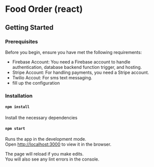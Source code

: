 # Food Order (react)
## Getting Started

### Prerequisites
Before you begin, ensure you have met the following requirements:

- Firebase Account: You need a Firebase account to handle authentication, database backend function trigger, and hosting.
- Stripe Account: For handling payments, you need a Stripe account.
- Twilio Accout: For sms text messaging.
- fill up the configuration

### Installation

#### `npm install`
Install the necessary dependencies

#### `npm start`
Runs the app in the development mode.\
Open [http://localhost:3000](http://localhost:3000) to view it in the browser.

The page will reload if you make edits.\
You will also see any lint errors in the console.
